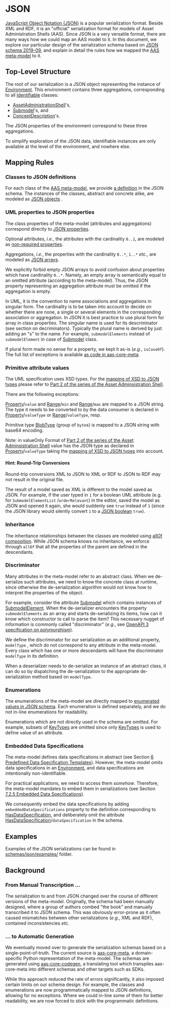 # JSON

[JavaScript Object Notation (JSON)] is a popular serialization format. Beside XML and
RDF, it is an  "official" serialization format for models of Asset Administration
Shells (AAS). Since JSON is a very versatile format, there are many ways how we could
map an AAS model to it. In this document, we explore our particular design of the
serialization schema based on [JSON schema 2019-09], and explain in detail the rules how
we mapped the [AAS meta-model] to it.

[JavaScript Object Notation (JSON)]: https://www.json.org

[JSON schema 2019-09]: https://json-schema.org/specification-links.html#2019-09-formerly-known-as-draft-8

[AAS meta-model]: https://industrialdigitaltwin.org/wp-content/uploads/2023/04/IDTA-01001-3-0_SpecificationAssetAdministrationShell_Part1_Metamodel.pdf

## Top-Level Structure

The root of our serialization is a JSON object representing the instance
of [Environment]. This environment contains three aggregations, corresponding to
all [Identifiable] classes:

* [AssetAdministrationShell]'s,
* [Submodel]'s, and
* [ConceptDescription]'s.

[Environment]: https://industrialdigitaltwin.org/wp-content/uploads/2023/04/IDTA-01001-3-0_SpecificationAssetAdministrationShell_Part1_Metamodel.pdf#page=80

[Identifiable]: https://industrialdigitaltwin.org/wp-content/uploads/2023/04/IDTA-01001-3-0_SpecificationAssetAdministrationShell_Part1_Metamodel.pdf#page=52

[AssetAdministrationShell]: https://industrialdigitaltwin.org/wp-content/uploads/2023/04/IDTA-01001-3-0_SpecificationAssetAdministrationShell_Part1_Metamodel.pdf#page=58

[Submodel]: https://industrialdigitaltwin.org/wp-content/uploads/2023/04/IDTA-01001-3-0_SpecificationAssetAdministrationShell_Part1_Metamodel.pdf#page=62

[ConceptDescription]: https://industrialdigitaltwin.org/wp-content/uploads/2023/04/IDTA-01001-3-0_SpecificationAssetAdministrationShell_Part1_Metamodel.pdf#page=79

The JSON properties of the environment correspond to these three aggregations.

To simplify exploration of the JSON data, identifiable instances are only available at
the level of the environment, and nowhere else.

## Mapping Rules

### Classes to JSON definitions

For each class of the [AAS meta-model], we provide [a definition] in the JSON schema.
The instances of the classes, abstract and concrete alike, are modeled as [JSON objects]
.

[a definition]: https://json-schema.org/understanding-json-schema/structuring.html#defs

[JSON objects]: https://json-schema.org/understanding-json-schema/reference/object.html

### UML properties to JSON properties

The class properties of the meta-model (attributes and aggregations) correspond directly
to [JSON properties].

[JSON properties]: https://json-schema.org/understanding-json-schema/reference/object.html#properties

Optional attributes, *i.e.*, the attributes with the cardinality ``0..1``, are modeled
as [non-required properties].

[non-required properties]: https://json-schema.org/understanding-json-schema/reference/object.html#required-properties

Aggregations, *i.e.*, the properties with the cardinality ``0..*``, ``1..*`` *etc.*, are
modeled as [JSON arrays].

[JSON arrays]: https://json-schema.org/understanding-json-schema/reference/array.html

We explicitly forbid empty JSON arrays to avoid confusion about properties which have
cardinality ``0..*``. Namely, an empty array is semantically equal to an omitted
attribute (according to the meta-model). Thus, the JSON property representing an
aggregation attribute must be omitted if the aggregation is empty.

In UML, it is the convention to name associations and aggregations in singular form. The
cardinality is to be taken into account to decide on whether there are none, a single or
several elements in the corresponding association or aggregation. In JSON it is best
practice to use plural form for array in class properties. The singular name is used for
its descriminator (see section on decriminators). Typically the plural name is derived
by just adding an "s" to the name. For example, ``submodelElements`` instead
of ``submodelElement`` in case of [Submodel] class.

If plural form made no sense for a property, we kept it as-is (*e.g.*, `isCaseOf`). The
full list of exceptions is available [as code in aas-core-meta].

[as code in aas-core-meta]: https://github.com/aas-core-works/aas-core-meta/blob/02712deeff530a75fda99aee25961aa4ea38a420/tests/test_v3.py#L1069

### Primitive attribute values

The UML specification uses XSD types. For the [mapping of XSD to JSON types] please
refer to [Part 2 of the series of the Asset Adminsistration Shell].

There are the following exceptions:

[Property]/``value`` and [Range]/``min`` and [Range]/``max`` are mapped to a JSON
string. The type it needs to be converted to by the data consumer is declared
in [Property]/``valueType`` or [Range]/``valueType``, resp.

Primitive type [BlobType] (group of ``byte``s) is mapped to a JSON string with base64
encoding.

Note: in valueOnly Format of [Part 2 of the series of the Asset Adminsistration Shell]
value has the JSON type as declared in [Property]/``valueType`` taking
the [mapping of XSD to JSON types] into account.

[Part 2 of the series of the Asset Adminsistration Shell]: https://industrialdigitaltwin.org/en/wp-content/uploads/sites/2/2023/04/IDTA-01002-3-0_SpecificationAssetAdministrationShell_Part2_API.pdf

[mapping of XSD to JSON types]: https://industrialdigitaltwin.org/en/wp-content/uploads/sites/2/2023/04/IDTA-01002-3-0_SpecificationAssetAdministrationShell_Part2_API.pdf#page=96

[JSON strings]: https://json-schema.org/understanding-json-schema/reference/string.html

[Property]: https://industrialdigitaltwin.org/wp-content/uploads/2023/04/IDTA-01001-3-0_SpecificationAssetAdministrationShell_Part1_Metamodel.pdf#page=74

[Range]: https://industrialdigitaltwin.org/wp-content/uploads/2023/04/IDTA-01001-3-0_SpecificationAssetAdministrationShell_Part1_Metamodel.pdf#page=75

[BlobType]: https://industrialdigitaltwin.org/wp-content/uploads/2023/04/IDTA-01001-3-0_SpecificationAssetAdministrationShell_Part1_Metamodel.pdf#page=96

[JSON number]: https://www.rfc-editor.org/rfc/rfc4627#section-2.4

[JSON boolean]: https://json-schema.org/understanding-json-schema/reference/boolean.html

[XSD types]: https://www.w3.org/TR/xmlschema-2

[5.7.12 Primitive and Simple Data Types]: https://industrialdigitaltwin.org/wp-content/uploads/2023/04/IDTA-01001-3-0_SpecificationAssetAdministrationShell_Part1_Metamodel.pdf#page=96

#### Hint: Round-Trip Conversions

Round-trip conversions XML to JSON to XML or RDF to JSON to RDF may not result in the
original file.

The result of a model saved as XML is different to the model saved as JSON. For example,
if the user typed in `1` for a boolean UML attribute (e.g. for ``SubmodelElementList``
/``orderRelevant``)
in the editor, saved the model as JSON and opened it again, she would suddenly
see `true` instead of `1`
(since the JSON library would silently convert `1` to a [JSON boolean] `true`).

### Inheritance

The inheritance relationships between the classes are modeled using [allOf composition].
While JSON schema knows no inheritance, we enforce through ``allOf`` that all the
properties of the parent are defined in the descendants.

[allOf composition]: https://json-schema.org/understanding-json-schema/reference/combining.html#allof

### Discriminator

Many attributes in the meta-model refer to an abstract class. When we de-serialize such
attributes, we need to know the concrete class at runtime, since otherwise the
de-serialization algorithm would not know how to interpret the properties of the object.

For example, consider the attribute [Submodel] which contains instances
of [SubmodelElement]. When the de-serializer encounters the
property ``submodelElements`` as an array and starts de-serializing its items, how can
it know which constructor to call to parse the item? This necessary nugget of
information is commonly called "discriminator" (*e.g.*,
see [OpenAPI 3 specification on polymorphism]).

[SubmodelElement]: https://industrialdigitaltwin.org/wp-content/uploads/2023/04/IDTA-01001-3-0_SpecificationAssetAdministrationShell_Part1_Metamodel.pdf#page=63

[OpenAPI 3 specification on polymorphism]: https://swagger.io/docs/specification/data-models/inheritance-and-polymorphism/

We define the discriminator for our serialization as an additional property, `modelType`
, which do not correspond to any attribute in the meta-model. Every class which has one
or more descendants will have the discriminator `modelType` in its definition.

When a deserializer needs to de-serialize an instance of an abstract class, it can do so
by dispatching the de-serialization to the appropriate de-serialization method based
on `modelType`.

### Enumerations

The enumerations of the meta-model are directly mapped
to [enumerated values in JSON schema]. Each enumeration is defined separately, and we do
not in-line enumerations for readability.

[enumerated values in JSON schema]: https://json-schema.org/understanding-json-schema/reference/generic.html#enumerated-values

Enumerations which are not directly used in the schema are omitted. For example, subsets
of [KeyTypes] are omitted since only [KeyTypes] is used to define value of an attribute.

[KeyTypes]: https://industrialdigitaltwin.org/wp-content/uploads/2023/04/IDTA-01001-3-0_SpecificationAssetAdministrationShell_Part1_Metamodel.pdf#page=85

### Embedded Data Specifications

The meta-model defines data specifications in abstract (see
Section [6 Predefined Data Specification Templates]). However, the meta-model omits data
specifications in an [Environment], and data specifications are intentionally
non-identifiable.

[6 Predefined Data Specification Templates]: https://industrialdigitaltwin.org/wp-content/uploads/2023/04/IDTA-01001-3-0_SpecificationAssetAdministrationShell_Part1_Metamodel.pdf#page=106

For practical applications, we need to access them *somehow*. Therefore, the meta-model
mandates to embed them in serializations (see
Section [7.2.5 Embedded Data Specifications]).

[7.2.5 Embedded Data Specifications]: https://industrialdigitaltwin.org/wp-content/uploads/2023/04/IDTA-01001-3-0_SpecificationAssetAdministrationShell_Part1_Metamodel.pdf#page=114

We consequently embed the data specifications by adding `embeddedDataSpecifications`
property to the definition corresponding to [HasDataSpecification], and deliberately
omit the attribute [HasDataSpecification]/``dataSpecification`` in the schema.

[HasDataSpecification]: https://industrialdigitaltwin.org/wp-content/uploads/2023/04/IDTA-01001-3-0_SpecificationAssetAdministrationShell_Part1_Metamodel.pdf#page=48

## Examples

Examples of the JSON serializations can be found in [schemas/json/examples/](examples)
folder.

## Background

### From Manual Transcription ...

The serialization to and from JSON changed over the course of different versions of the
meta-model. Originally, the schema had been manually designed, where a group of authors
combed "the book" and manually transcribed it to JSON schema. This was obviously
error-prone as it often caused mismatches between other serializations (*e.g.*, XML and
RDF), contained inconsistencies *etc.*

### ... to Automatic Generation

We eventually moved over to generate the serialization schemas based on a
single-point-of-truth. The current source is [aas-core-meta], a domain-specific Python
representation of the meta-model. The schemas are generated using [aas-core-codegen], a
translating tool which transpiles aas-core-meta into different schemas and other targets
such as SDKs.

[aas-core-meta]: https://github.com/aas-core-works/aas-core-meta

[aas-core-codegen]: https://github.com/aas-core-works/aas-core-codegen

While this approach reduced the rate of errors significantly, it also imposed certain
limits on our schema design. For example, the classes and enumerations are now
programmatically mapped to JSON definitions, allowing for no exceptions. Where we could
in-line some of them for better readability, we are now forced to stick with the
programmatic definitions.
